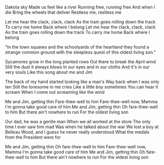 Dakota sky
Made us feel like a river
Running free, running free
And when I die
Bring the wheels that deliver
Restless me, restless me

Let me hear the clack, clack, clack
As the train goes rolling down the track
To carry me home
Back where I belong
Let me hear the clack, clack, clack
As the train goes rolling down the track
To carry me home
Back where I belong


"In the town squares and the schoolyards of the heartland they found a strange common ground with the sleepless quest of this oldest living son."


Sycamores grow in the long planted rows
Out there to break the April wind
Still the dust it always blows
In our eyes and in our cloths
And it's in our very souls
Like this song about me and Jim

The back of my hand started looking like a man's
Way back when I was only ten
Still the lonesome in me cries
Like a little boy sometimes
You can hear it scream
When I come out screaming like the wind

Me and Jim, getting thin
Fare-thee-well to him
Fare-thee-well now, Mamma
I'm gonna take good care of him
Me and Jim, getting thin
Oh fare-thee-well to him
But there ain't nowhere to run
For the oldest living son

Our dad, he was a gentle man
When we all worked at the store
The only time I ever saw him mad
Was when he talked about the war
We lost a boy at Belleau Wood, and
I guess he never really understood
What the medals from the President were for

Me and Jim, getting thin
Oh fare-thee-well to him
Fare-thee-well now, Mamma
I'm gonna take good care of him
Me and Jim, getting thin
Oh fare-thee-well to him
But there ain't nowhere to run
For the oldest living son
